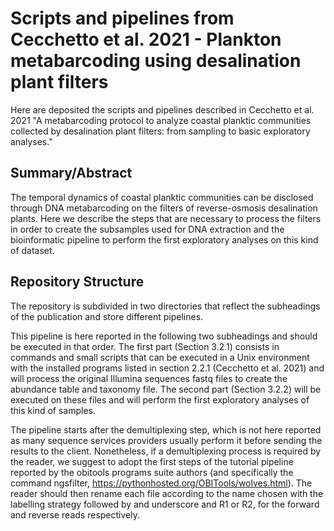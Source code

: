 # Scripts and pipelines from Cecchetto et al. 2021 - Plankton metabarcoding using desalination plant filters


Here are deposited the scripts and pipelines described in Cecchetto et al. 2021 "A metabarcoding protocol to analyze coastal planktic communities collected by desalination plant filters: from sampling to basic exploratory analyses." 

## Summary/Abstract

The temporal dynamics of coastal planktic communities can be disclosed through DNA metabarcoding on the filters of reverse-osmosis desalination plants. Here we describe the steps that are necessary to process the filters in order to create the subsamples used for DNA extraction and the bioinformatic pipeline to perform the first exploratory analyses on this kind of dataset.

## Repository Structure

The repository is subdivided in two directories that reflect the subheadings of the publication and store different pipelines.

This pipeline is here reported in the following two subheadings and should be executed in that order. The first part (Section 3.2.1) consists in commands and small scripts that can be executed in a Unix environment with the installed programs listed in section 2.2.1 (Cecchetto et al. 2021) and will process the original Illumina sequences fastq files to create the abundance table and taxonomy file. The second part (Section 3.2.2) will be executed on these files and will perform the first exploratory analyses of this kind of samples.

The pipeline starts after the demultiplexing step, which is not here reported as many sequence services providers usually perform it before sending the results to the client. Nonetheless, if a demultiplexing process is required by the reader, we suggest to adopt the first steps of the tutorial pipeline reported by the obitools programs suite authors (and specifically the command ngsfilter, <https://pythonhosted.org/OBITools/wolves.html>). The reader should then rename each file according to the name chosen with the labelling strategy followed by and underscore and R1 or R2, for the forward and reverse reads respectively.
